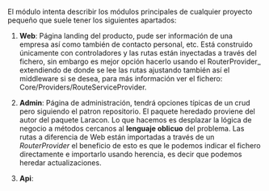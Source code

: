 
El módulo intenta describir los módulos principales de cualquier proyecto pequeño que suele tener los siguientes apartados:

1. **Web**:  Página landing del producto, pude ser información de una empresa así como también de contacto personal, etc. Está construido únicamente con controladores y las rutas están inyectadas a través del fichero, sin embargo es mejor opción hacerlo usando el RouterProvider_ extendiendo de donde se lee las rutas ajustando también así el middleware si se desea, para más información ver el fichero: Core/Providers/RouteServiceProvider.

2. **Admin**: Página de administración, tendrá opciones típicas de un crud pero siguiendo el patron repositorio. El paquete heredado proviene del autor del paquete Laracon. Lo que hacemos es desplazar la lógica de negocio a métodos cercanos al **lenguaje oblicuo** del problema. Las rutas a diferencia de Web están importadas a través de un _RouterProvider_ el beneficio de esto es que le podemos indicar el fichero directamente e importarlo usando herencia, es decir que podemos heredar actualizaciones. 

3. **Api**: 
